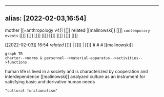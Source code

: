  ---
alias: [2022-02-03,16:54]
---
 mother [[=anthropology v4]] [[]]
 related [[malinowski]] [[]]
 `contemporary events` [[]] [[]] [[]] [[]] [[]] [[]] [[]] [[]]

[[2022-02-03]] 16:54 _related_ [[]] | [[]] | [[]] # # #
[[malinowski]]

```mermaid 2022-02-03 - 17:19
graph TB
charter-->norms & personnel-->material-apparatus-->activities-->functions
```
human life is lived in a society and is characterized by cooperation and interdependence
[[malinowski]] analyzed culture as an instrument for satisfying basic and derivative human needs

```query
"cultural functionalism"
```